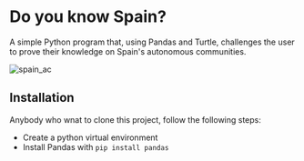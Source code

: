 # Do you know Spain?
A simple Python program that, using Pandas and Turtle, challenges the user to prove their knowledge on Spain's autonomous communities. 


![spain_ac](https://user-images.githubusercontent.com/117080861/234318415-be958767-4615-464c-beba-8f78ca998965.png)

## Installation
Anybody who wnat to clone this project, follow the following steps:

* Create a python virtual environment
* Install Pandas with `pip install pandas`



